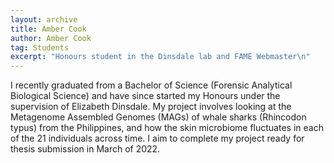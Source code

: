 ```yaml
---
layout: archive
title: Amber Cook
author: Amber Cook
tag: Students
excerpt: "Honours student in the Dinsdale lab and FAME Webmaster\n"
---
```


I recently graduated from a Bachelor of Science (Forensic Analytical Biological Science) and have since started my 
Honours under the supervision of Elizabeth Dinsdale.
My project involves looking at the Metagenome Assembled Genomes (MAGs) of whale sharks (Rhincodon typus) from the 
Philippines, and how the skin microbiome fluctuates in each of the 21 individuals across time. 
I aim to complete my project ready for thesis submission in March of 2022.
